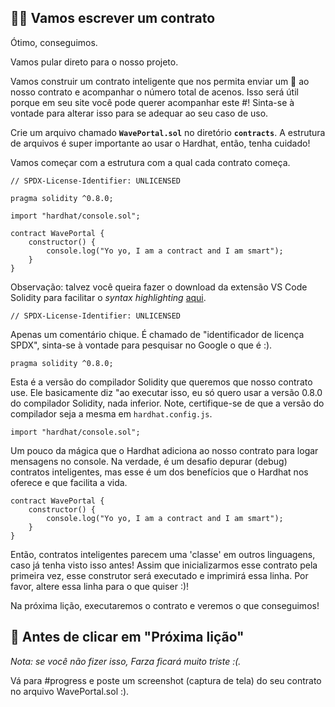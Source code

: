 👩‍💻 Vamos escrever um contrato
----------------------------

Ótimo, conseguimos.

Vamos pular direto para o nosso projeto.

Vamos construir um contrato inteligente que nos permita enviar um 👋 ao nosso contrato e acompanhar o número total de acenos. Isso será útil porque em seu site você pode querer acompanhar este #! Sinta-se à vontade para alterar isso para se adequar ao seu caso de uso.

Crie um arquivo chamado **`WavePortal.sol`** no diretório **`contracts`**. A estrutura de arquivos é super importante ao usar o Hardhat, então, tenha cuidado!

Vamos começar com a estrutura com a qual cada contrato começa.

```solidity
// SPDX-License-Identifier: UNLICENSED

pragma solidity ^0.8.0;

import "hardhat/console.sol";

contract WavePortal {
    constructor() {
        console.log("Yo yo, I am a contract and I am smart");
    }
}
```

Observação: talvez você queira fazer o download da extensão VS Code Solidity para facilitar o _syntax highlighting_ [aqui](https://marketplace.visualstudio.com/items?itemName=JuanBlanco.solidity).

```solidity
// SPDX-License-Identifier: UNLICENSED
```

Apenas um comentário chique. É chamado de "identificador de licença SPDX", sinta-se à vontade para pesquisar no Google o que é :).

```solidity
pragma solidity ^0.8.0;
```

Esta é a versão do compilador Solidity que queremos que nosso contrato use. Ele basicamente diz "ao executar isso, eu só quero usar a versão 0.8.0 do compilador Solidity, nada inferior. Note, certifique-se de que a versão do compilador seja a mesma em `hardhat.config.js`.

```solidity
import "hardhat/console.sol";
```

Um pouco da mágica que o Hardhat adiciona ao nosso contrato para logar mensagens no console. Na verdade, é um desafio depurar (debug) contratos inteligentes, mas esse é um dos benefícios que o Hardhat nos oferece e que facilita a vida.

```solidity
contract WavePortal {
    constructor() {
        console.log("Yo yo, I am a contract and I am smart");
    }
}
```

Então, contratos inteligentes parecem uma 'classe' em outros linguagens, caso já tenha visto isso antes! Assim que inicializarmos esse contrato pela primeira vez, esse construtor será executado e imprimirá essa linha. Por favor, altere essa linha para o que quiser :)!

Na próxima lição, executaremos o contrato e veremos o que conseguimos!

🚨 Antes de clicar em "Próxima lição"
--------------------------------------------

*Nota: se você não fizer isso, Farza ficará muito triste :(.*

Vá para #progress e poste um screenshot (captura de tela) do seu contrato no arquivo WavePortal.sol :).